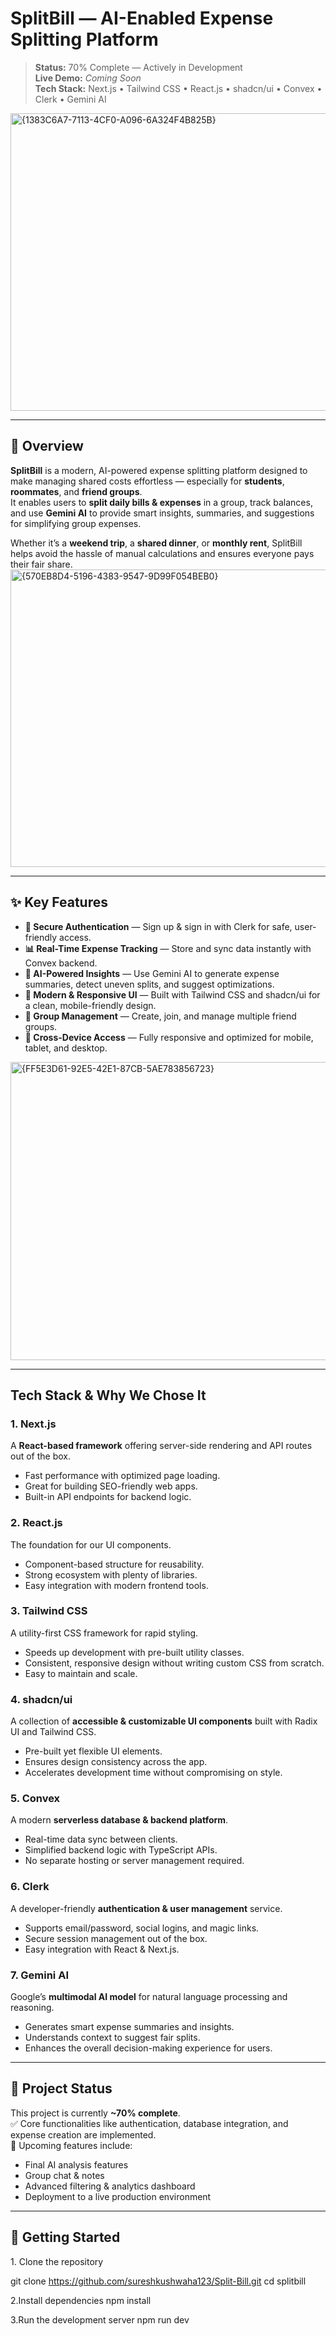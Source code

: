 #  SplitBill — AI-Enabled Expense Splitting Platform

> **Status:**  70% Complete — Actively in Development  
> **Live Demo:** _Coming Soon_  
> **Tech Stack:** Next.js • Tailwind CSS • React.js • shadcn/ui • Convex • Clerk • Gemini AI
<img width="950" height="476" alt="{1383C6A7-7113-4CF0-A096-6A324F4B825B}" src="https://github.com/user-attachments/assets/c4106ac7-5d4a-4bd0-bc12-678fec1db94a" />


---

## 📌 Overview
**SplitBill** is a modern, AI-powered expense splitting platform designed to make managing shared costs effortless — especially for **students**, **roommates**, and **friend groups**.  
It enables users to **split daily bills & expenses** in a group, track balances, and use **Gemini AI** to provide smart insights, summaries, and suggestions for simplifying group expenses.

Whether it’s a **weekend trip**, a **shared dinner**, or **monthly rent**, SplitBill helps avoid the hassle of manual calculations and ensures everyone pays their fair share.
<img width="959" height="476" alt="{570EB8D4-5196-4383-9547-9D99F054BEB0}" src="https://github.com/user-attachments/assets/9e724761-3826-412a-9fe7-cf74dc0db099" />

---

## ✨ Key Features
- **🔐 Secure Authentication** — Sign up & sign in with Clerk for safe, user-friendly access.
- **📊 Real-Time Expense Tracking** — Store and sync data instantly with Convex backend.
- **🤖 AI-Powered Insights** — Use Gemini AI to generate expense summaries, detect uneven splits, and suggest optimizations.
- **🎨 Modern & Responsive UI** — Built with Tailwind CSS and shadcn/ui for a clean, mobile-friendly design.
- **👥 Group Management** — Create, join, and manage multiple friend groups.
- **📱 Cross-Device Access** — Fully responsive and optimized for mobile, tablet, and desktop.
<img width="949" height="477" alt="{FF5E3D61-92E5-42E1-87CB-5AE783856723}" src="https://github.com/user-attachments/assets/4995b500-3ab0-446d-a2bb-87af834988a6" />

---

##  Tech Stack & Why We Chose It

### **1. Next.js**
A **React-based framework** offering server-side rendering and API routes out of the box.  
- Fast performance with optimized page loading.
- Great for building SEO-friendly web apps.
- Built-in API endpoints for backend logic.

### **2. React.js**
The foundation for our UI components.  
- Component-based structure for reusability.
- Strong ecosystem with plenty of libraries.
- Easy integration with modern frontend tools.

### **3. Tailwind CSS**
A utility-first CSS framework for rapid styling.  
- Speeds up development with pre-built utility classes.
- Consistent, responsive design without writing custom CSS from scratch.
- Easy to maintain and scale.

### **4. shadcn/ui**
A collection of **accessible & customizable UI components** built with Radix UI and Tailwind CSS.  
- Pre-built yet flexible UI elements.
- Ensures design consistency across the app.
- Accelerates development time without compromising on style.

### **5. Convex**
A modern **serverless database & backend platform**.  
- Real-time data sync between clients.
- Simplified backend logic with TypeScript APIs.
- No separate hosting or server management required.

### **6. Clerk**
A developer-friendly **authentication & user management** service.  
- Supports email/password, social logins, and magic links.
- Secure session management out of the box.
- Easy integration with React & Next.js.

### **7. Gemini AI**
Google’s **multimodal AI model** for natural language processing and reasoning.  
- Generates smart expense summaries and insights.
- Understands context to suggest fair splits.
- Enhances the overall decision-making experience for users.

---

## 📂 Project Status
This project is currently **~70% complete**.  
✅ Core functionalities like authentication, database integration, and expense creation are implemented.  
🔄 Upcoming features include:
- Final AI analysis features
- Group chat & notes
- Advanced filtering & analytics dashboard
- Deployment to a live production environment

---

## 🚀 Getting Started

1️. Clone the repository

git clone https://github.com/sureshkushwaha123/Split-Bill.git
cd splitbill

2.Install dependencies
npm install

3.Run the development server
npm run dev
